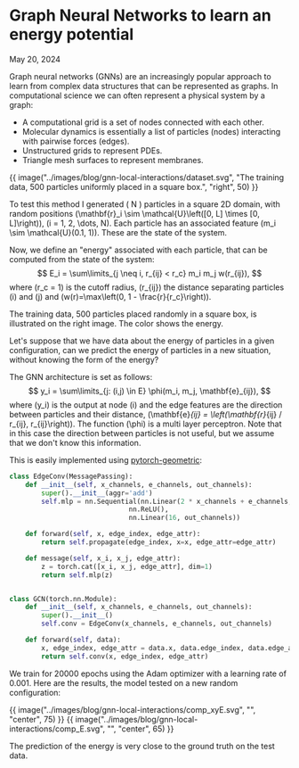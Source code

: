 # Graph Neural Networks to learn an energy potential

May 20, 2024

Graph neural networks (GNNs) are an increasingly popular approach to learn from complex data structures that can be represented as graphs.
In computational science we can often represent a physical system by a graph:

* A computational grid is a set of nodes connected with each other.
* Molecular dynamics is essentially a list of particles (nodes) interacting with pairwise forces (edges).
* Unstructured grids to represent PDEs.
* Triangle mesh surfaces to represent membranes.

{{ image("../images/blog/gnn-local-interactions/dataset.svg", "The training data, 500 particles uniformly placed in a square box.", "right", 50) }}

To test this method I generated \( N \) particles in a square 2D domain, with random positions \(\mathbf{r}_i \sim \mathcal{U}\left([0, L] \times [0, L]\right)\), \(i = 1, 2, \dots, N\).
Each particle has an associated feature \(m_i \sim \mathcal{U}(0.1, 1)\).
These are the state of the system.

Now, we define an "energy" associated with each particle, that can be computed from the state of the system:
$$
E_i = \sum\limits_{j \neq i, r_{ij} < r_c} m_i m_j w(r_{ij}),
$$
where \(r_c = 1\) is the cutoff radius, \(r_{ij}\) the distance separating particles \(i\) and \(j\) and \(w(r)=\max\left(0, 1 - \frac{r}{r_c}\right)\).

The training data, 500 particles placed randomly in a square box, is illustrated on the right image.
The color shows the energy.

Let's suppose that we have data about the energy of particles in a given configuration, can we predict the energy of particles in a new situation, without knowing the form of the energy?

The GNN architecture is set as follows:
$$
y_i = \sum\limits_{j: (i,j) \in E} \phi(m_i, m_j, \mathbf{e}_{ij}),
$$
where \(y_i\) is the output at node \(i\) and the edge features are the direction between particles and their distance, \(\mathbf{e}_{ij} = \left(\mathbf{r}_{ij} / r_{ij}, r_{ij}\right)\).
The function \(\phi\) is a multi layer perceptron.
Note that in this case the direction between particles is not useful, but we assume that we don't know this information.

This is easily implemented using [pytorch-geometric](https://pytorch-geometric.readthedocs.io/en/latest/index.html):
~~~python
class EdgeConv(MessagePassing):
    def __init__(self, x_channels, e_channels, out_channels):
        super().__init__(aggr='add')
        self.mlp = nn.Sequential(nn.Linear(2 * x_channels + e_channels, 16),
                              nn.ReLU(),
                              nn.Linear(16, out_channels))

    def forward(self, x, edge_index, edge_attr):
        return self.propagate(edge_index, x=x, edge_attr=edge_attr)

    def message(self, x_i, x_j, edge_attr):
        z = torch.cat([x_i, x_j, edge_attr], dim=1)
        return self.mlp(z)


class GCN(torch.nn.Module):
    def __init__(self, x_channels, e_channels, out_channels):
        super().__init__()
        self.conv = EdgeConv(x_channels, e_channels, out_channels)

    def forward(self, data):
        x, edge_index, edge_attr = data.x, data.edge_index, data.edge_attr
        return self.conv(x, edge_index, edge_attr)
~~~

We train for 20000 epochs using the Adam optimizer with a learning rate of 0.001.
Here are the results, the model tested on a new random configuration:

{{ image("../images/blog/gnn-local-interactions/comp_xyE.svg", "", "center", 75) }}
{{ image("../images/blog/gnn-local-interactions/comp_E.svg", "", "center", 65) }}

The prediction of the energy is very close to the ground truth on the test data.
